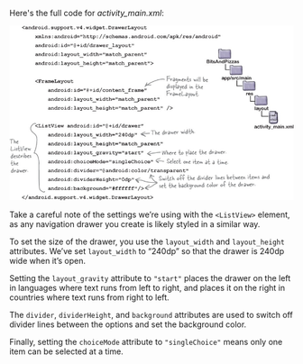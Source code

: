 Here's the full code for *activity_main.xml*:

![](.guides/img/21.png)


Take a careful note of the settings we’re using with the `<ListView>` element, as any navigation drawer you create is likely styled in a similar way.

To set the size of the drawer, you use the `layout_width` and `layout_height` attributes. We’ve set `layout_width` to “240dp” so that the drawer is 240dp wide when it’s open.

Setting the `layout_gravity` attribute to `"start"` places the drawer on the left in languages where text runs from left to right, and places it on the right in countries where text runs from right to left.

The `divider`, `dividerHeight`, and `background` attributes are used to switch off divider lines between the options and set the background color.

Finally, setting the `choiceMode` attribute to `"singleChoice"` means only one item can be selected at a time.
